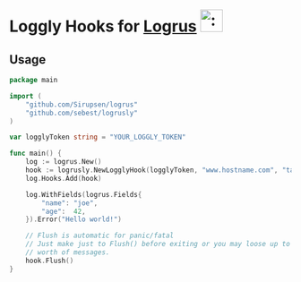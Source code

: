 # Loggly Hooks for [Logrus](https://github.com/Sirupsen/logrus) <img src="http://i.imgur.com/hTeVwmJ.png" width="40" height="40" alt=":walrus:" class="emoji" title=":walrus:"/>

## Usage

```go
package main

import (
	"github.com/Sirupsen/logrus"
	"github.com/sebest/logrusly"
)

var logglyToken string = "YOUR_LOGGLY_TOKEN"

func main() {
	log := logrus.New()
	hook := logrusly.NewLogglyHook(logglyToken, "www.hostname.com", "tag1", "tag2")
	log.Hooks.Add(hook)

	log.WithFields(logrus.Fields{
		"name": "joe",
		"age":  42,
	}).Error("Hello world!")

	// Flush is automatic for panic/fatal
	// Just make just to Flush() before exiting or you may loose up to 5 seconds
	// worth of messages.
	hook.Flush()
}
```
